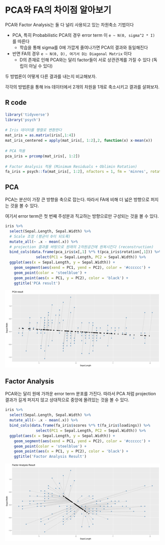 # PCA와 FA의 차이점 알아보기

PCA와 Factor Analysis는 둘 다 널리 사용되고 있는 차원축소 기법이다

- PCA, 특히 Probabilistic PCA의 경우 error term 이 `e ~ N(0, sigma^2 * I)` 를 따른다
    - 학습을 통해 sigma를 0에 가깝게 줄여나가면 PCA의 결과와 동일해진다
- 반면 FA의 경우 `e ~ N(0, D), 여기서 D는 Diagonal Matrix` 이다
    - D의 존재로 인해 PCA와는 달리 factor들이 서로 상관관계를 가질 수 있다 (독립이 아닐 수 있다)

두 방법론이 어떻게 다른 결과를 내는지 비교해보자.

각각의 방법론을 통해 Iris 데이터에서 2개의 차원을 1개로 축소시키고 결과를 살펴보자.

## R code

```r
library('tidyverse')
library('psych')

# Iris 데이터를 행렬로 변환한다
mat_iris = as.matrix(iris[,1:4])
mat_iris_centered = apply(mat_iris[, 1:2],2, function(x) x-mean(x))

# PCA 적용
pca_iris = prcomp(mat_iris[, 1:2])

# Factor Analysis 적용 (Minimum Residuals + Oblimin Rotation)
fa_iris = psych::fa(mat_iris[, 1:2], nfactors = 1, fm = 'minres', rotate = 'oblimin')
```

## PCA

PCA는 분산이 가장 큰 방향을 축으로 잡는다. 따라서 FA에 비해 더 넓은 방향으로 퍼지는 것을 볼 수 있다.

여기서 error term은 첫 번째 주성분과 직교하는 방향으로만 구성되는 것을 볼 수 있다.

```r
iris %>%
  select(Sepal.Length, Sepal.Width) %>%
  # Scale 조정 (평균이 0이 되도록)
  mutate_all(~ .x - mean(.x)) %>%
  # projection 결과를 바탕으로 원래의 2차원공간에 원복시킨다 (reconstruction)
  bind_cols(data.frame(pca_iris$x[,1] %*% t(pca_iris$rotation[,1])) %>%
              select(PC1 = Sepal.Length, PC2 = Sepal.Width)) %>%
  ggplot(aes(x = Sepal.Length, y = Sepal.Width)) +
    geom_segment(aes(xend = PC1, yend = PC2), color = '#cccccc') +
    geom_point(color = 'steelblue') +
    geom_point(aes(x = PC1, y = PC2), color = 'black') +
    ggtitle('PCA result')
```

![png](fig/pca_vs_fa/iris_pca.png)

## Factor Analysis

PCA와는 달리 원에 가까운 error term 분포를 가진다.
따라서 PCA 처럼 projection 결과가 길게 퍼지지 않고 상대적으로 중앙에 몰려있는 것을 볼 수 있다.

```r
iris %>%
  select(Sepal.Length, Sepal.Width) %>%
  mutate_all(~ .x - mean(.x)) %>%
  bind_cols(data.frame(fa_iris$scores %*% t(fa_iris$loadings)) %>%
              select(PC1 = Sepal.Length, PC2 = Sepal.Width)) %>%
  ggplot(aes(x = Sepal.Length, y = Sepal.Width)) +
    geom_segment(aes(xend = PC1, yend = PC2), color = '#cccccc') +
    geom_point(color = 'steelblue') +
    geom_point(aes(x = PC1, y = PC2), color = 'black') +
    ggtitle('Factor Analysis Result')
```

![png](fig/pca_vs_fa/iris_fa.png)
